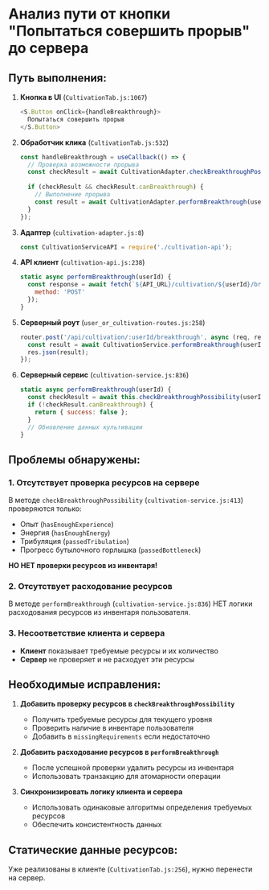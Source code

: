 # Анализ пути от кнопки "Попытаться совершить прорыв" до сервера

## Путь выполнения:

1. **Кнопка в UI** (`CultivationTab.js:1067`)
   ```javascript
   <S.Button onClick={handleBreakthrough}>
     Попытаться совершить прорыв
   </S.Button>
   ```

2. **Обработчик клика** (`CultivationTab.js:532`)
   ```javascript
   const handleBreakthrough = useCallback(() => {
     // Проверка возможности прорыва
     const checkResult = await CultivationAdapter.checkBreakthroughPossibility(userId);
     
     if (checkResult && checkResult.canBreakthrough) {
       // Выполнение прорыва
       const result = await CultivationAdapter.performBreakthrough(userId);
     }
   });
   ```

3. **Адаптер** (`cultivation-adapter.js:8`)
   ```javascript
   const CultivationServiceAPI = require('./cultivation-api');
   ```

4. **API клиент** (`cultivation-api.js:238`)
   ```javascript
   static async performBreakthrough(userId) {
     const response = await fetch(`${API_URL}/cultivation/${userId}/breakthrough`, {
       method: 'POST'
     });
   }
   ```

5. **Серверный роут** (`user_or_cultivation-routes.js:258`)
   ```javascript
   router.post('/api/cultivation/:userId/breakthrough', async (req, res) => {
     const result = await CultivationService.performBreakthrough(userId);
     res.json(result);
   });
   ```

6. **Серверный сервис** (`cultivation-service.js:836`)
   ```javascript
   static async performBreakthrough(userId) {
     const checkResult = await this.checkBreakthroughPossibility(userId);
     if (!checkResult.canBreakthrough) {
       return { success: false };
     }
     // Обновление данных культивации
   }
   ```

## Проблемы обнаружены:

### 1. Отсутствует проверка ресурсов на сервере
В методе `checkBreakthroughPossibility` (`cultivation-service.js:413`) проверяются только:
- Опыт (`hasEnoughExperience`)
- Энергия (`hasEnoughEnergy`) 
- Трибуляция (`passedTribulation`)
- Прогресс бутылочного горлышка (`passedBottleneck`)

**НО НЕТ проверки ресурсов из инвентаря!**

### 2. Отсутствует расходование ресурсов
В методе `performBreakthrough` (`cultivation-service.js:836`) НЕТ логики расходования ресурсов из инвентаря пользователя.

### 3. Несоответствие клиента и сервера
- **Клиент** показывает требуемые ресурсы и их количество
- **Сервер** не проверяет и не расходует эти ресурсы

## Необходимые исправления:

1. **Добавить проверку ресурсов в `checkBreakthroughPossibility`**
   - Получить требуемые ресурсы для текущего уровня
   - Проверить наличие в инвентаре пользователя
   - Добавить в `missingRequirements` если недостаточно

2. **Добавить расходование ресурсов в `performBreakthrough`**
   - После успешной проверки удалить ресурсы из инвентаря
   - Использовать транзакцию для атомарности операции

3. **Синхронизировать логику клиента и сервера**
   - Использовать одинаковые алгоритмы определения требуемых ресурсов
   - Обеспечить консистентность данных

## Статические данные ресурсов:
Уже реализованы в клиенте (`CultivationTab.js:256`), нужно перенести на сервер.